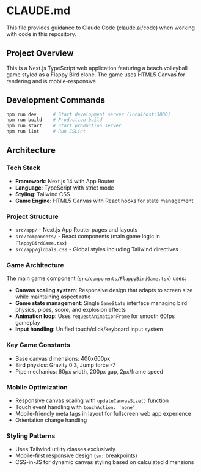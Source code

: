 # CLAUDE.md

This file provides guidance to Claude Code (claude.ai/code) when working with code in this repository.

## Project Overview

This is a Next.js TypeScript web application featuring a beach volleyball game styled as a Flappy Bird clone. The game uses HTML5 Canvas for rendering and is mobile-responsive.

## Development Commands

```bash
npm run dev      # Start development server (localhost:3000)
npm run build    # Production build
npm run start    # Start production server
npm run lint     # Run ESLint
```

## Architecture

### Tech Stack
- **Framework**: Next.js 14 with App Router
- **Language**: TypeScript with strict mode
- **Styling**: Tailwind CSS
- **Game Engine**: HTML5 Canvas with React hooks for state management

### Project Structure
- `src/app/` - Next.js App Router pages and layouts
- `src/components/` - React components (main game logic in `FlappyBirdGame.tsx`)
- `src/app/globals.css` - Global styles including Tailwind directives

### Game Architecture
The main game component (`src/components/FlappyBirdGame.tsx`) uses:
- **Canvas scaling system**: Responsive design that adapts to screen size while maintaining aspect ratio
- **Game state management**: Single `GameState` interface managing bird physics, pipes, score, and explosion effects
- **Animation loop**: Uses `requestAnimationFrame` for smooth 60fps gameplay
- **Input handling**: Unified touch/click/keyboard input system

### Key Game Constants
- Base canvas dimensions: 400x600px
- Bird physics: Gravity 0.3, Jump force -7
- Pipe mechanics: 60px width, 200px gap, 2px/frame speed

### Mobile Optimization
- Responsive canvas scaling with `updateCanvasSize()` function
- Touch event handling with `touchAction: 'none'`
- Mobile-friendly meta tags in layout for fullscreen web app experience
- Orientation change handling

### Styling Patterns
- Uses Tailwind utility classes exclusively
- Mobile-first responsive design (`sm:` breakpoints)
- CSS-in-JS for dynamic canvas styling based on calculated dimensions